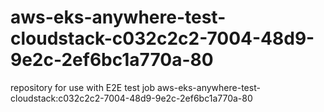 # aws-eks-anywhere-test-cloudstack-c032c2c2-7004-48d9-9e2c-2ef6bc1a770a-80
repository for use with E2E test job aws-eks-anywhere-test-cloudstack:c032c2c2-7004-48d9-9e2c-2ef6bc1a770a-80
